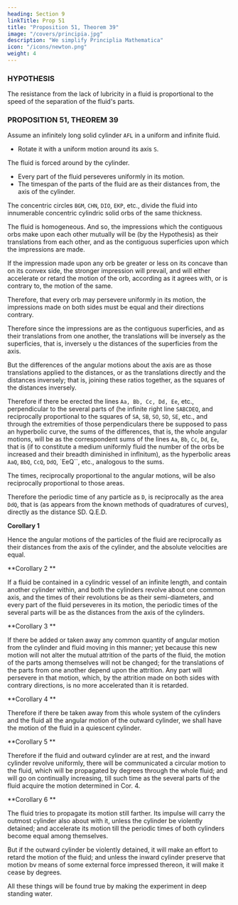 ```yaml
---
heading: Section 9
linkTitle: Prop 51
title: "Proposition 51, Theorem 39"
image: "/covers/principia.jpg"
description: "We simplify Principlia Mathematica"
icon: "/icons/newton.png"
weight: 4
---
```



<!-- Newton's major work Principia included a substantial specific disproof of Descartes' vortex theory of planetary motion, not naming Cartes in this disproof though his was the only such vortex theory at the time. Below you can read all of Principia book 2 section 9, devoted to this disproof. Newton also argued strongly against Descartes' physics more basic requirement that space is filled with a material 'ether' substance (also required by the physics of both Aristotle and Einstein). He instead chiefly supported Gilbert's view that space must be largely really empty, but also his own view that knowing the experimental maths of nature was the limit of science.

In disproving Descartes' vortex theory of planetary motion, and some other aspects of Cartesian physics, Newton claimed to not conclude that he had completely disproved Descartes' general theory of a mechanical push universe, some modified form of which he took as one possible option beside Gilbert's signal attraction theory in his own black-box 'cause unknown' physics. He just did not prove that his good maths produced from Gilbertian attraction theory could also fit any actual valid Cartesian push physics theory - only that it might also fit some possible push physics. Newton's evidence seemed to clearly favour attraction physics. And Gilbert had also claimed to have disproved Greek-Atomist or Cartesian push-physics if maybe a bit less convincingly. -->


### HYPOTHESIS

The resistance from the lack of lubricity in a fluid is proportional to the speed of the separation of the fluid's parts.


### PROPOSITION 51, THEOREM 39

Assume an infinitely long solid cylinder `AFL` in a uniform and infinite fluid.
- Rotate it with a uniform motion around its axis `S`. 

The fluid is forced around by the cylinder. 
- Every part of the fluid perseveres uniformly in its motion.
- The timespan of the parts of the fluid are as their distances from, the axis of the cylinder.

The concentric circles `BGM`, `CHN`, `DIO`, `EKP`, etc., divide the fluid into innumerable concentric cylindric solid orbs of the same thickness. 

The fluid is homogeneous. And so, the impressions which the contiguous orbs make upon each other mutually will be (by the Hypothesis) as their translations from each other, and as the contiguous superficies upon which the impressions are made.

If the impression made upon any orb be greater or less on its concave than on its convex side, the stronger impression will prevail, and will either accelerate or retard the motion of the orb, according as it agrees with, or is contrary to, the motion of the same.

Therefore, that every orb may persevere uniformly in its motion, the impressions made on both sides must be equal and their directions contrary.

Therefore since the impressions are as the contiguous superficies, and as their translations from one another, the translations will be inversely as the superficies, that is, inversely u the distances of the superficies from the axis. 

But the differences of the angular motions about the axis are as those translations applied to the distances, or as the translations directly and the distances inversely; that is, joining these ratios together, as the squares of the distances inversely. 

Therefore if there be erected the lines `Aa, Bb, Cc, Dd, Ee`, etc., perpendicular to the several parts of (he infinite right line `SABCDEQ`, and reciprocally proportional to the squares of `SA`, `SB`, `SO`, `SD`, `SE`, etc., and through the extremities of those perpendiculars there be supposed to pass an hyperbolic curve, the sums of the differences, that is, the whole angular motions, will be as the correspondent sums of the lines `Aa`, `Bb`, `Cc`, `Dd`, `Ee`, that is (if to constitute a medium uniformly fluid the number of the orbs be increased and their breadth diminished in inflnitum), as the hyperbolic areas `AaQ`, `BbQ`, `CcQ`, `DdQ`, `EeQ``, etc., analogous to the sums.

The times, reciprocally proportional to the angular motions, will be also reciprocally proportional to those areas. 

Therefore the periodic time of any particle as `D`, is reciprocally as the area `DdQ`, that is (as appears from the known methods of quadratures of curves), directly as the distance SD. Q.E.D.


**Corollary 1**

Hence the angular motions of the particles of the fluid are reciprocally as their distances from the axis of the cylinder, and the absolute velocities are equal.

**Corollary 2 **

If a fluid be contained in a cylindric vessel of an infinite length, and contain another cylinder within, and both the cylinders revolve about one common axis, and the times of their revolutions be as their semi-diameters, and every part of the fluid perseveres in its motion, the periodic times of the several parts will be as the distances from the axis of the cylinders.

**Corollary 3 ** 

If there be added or taken away any common quantity of angular motion from the cylinder and fluid moving in this manner; yet because this new motion will not alter the mutual attrition of the parts of the fluid, the motion of the parts among themselves will not be changed; for the translations of the parts from one another depend upon the attrition. Any part will persevere in that motion, which, by the attrition made on both sides with contrary directions, is no more accelerated than it is retarded.


**Corollary 4 **

Therefore if there be taken away from this whole system of the cylinders and the fluid all the angular motion of the outward cylinder, we shall have the motion of the fluid in a quiescent cylinder.


**Corollary 5 **

Therefore if the fluid and outward cylinder are at rest, and the inward cylinder revolve uniformly, there will be communicated a circular motion to the fluid, which will be propagated by degrees through the whole fluid; and will go on continually increasing, till such time as the several parts of the fluid acquire the motion determined in Cor. 4.

**Corollary 6 **


The fluid tries to propagate its motion still farther. Its impulse will carry the outmost cylinder also about with it, unless the cylinder be violently detained; and accelerate its motion till the periodic times of both cylinders become equal among themselves. 

But if the outward cylinder be violently detained, it will make an effort to retard the motion of the fluid; and unless the inward cylinder preserve that motion bv means of some external force impressed thereon, it will make it cease by degrees.

All these things will be found true by making the experiment in deep standing water.
